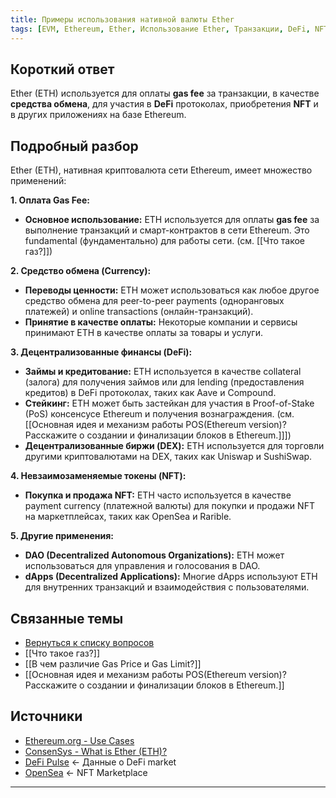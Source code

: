 ```yaml
---
title: Примеры использования нативной валюты Ether
tags: [EVM, Ethereum, Ether, Использование Ether, Транзакции, DeFi, NFT]
---
```


## Короткий ответ

Ether (ETH) используется для оплаты **gas fee** за транзакции,  в качестве **средства обмена**,  для участия в **DeFi** протоколах,  приобретения **NFT** и в других приложениях на базе Ethereum.


## Подробный разбор

Ether (ETH), нативная криптовалюта сети Ethereum, имеет множество применений:

**1. Оплата Gas Fee:**

* **Основное использование:**  ETH используется для оплаты **gas fee**  за выполнение транзакций и смарт-контрактов в сети Ethereum.  Это fundamental (фундаментально) для работы сети. (см. [[Что такое газ?]])

**2. Средство обмена (Currency):**

* **Переводы ценности:** ETH может использоваться как любое другое средство обмена для  peer-to-peer payments (одноранговых платежей)  и  online transactions (онлайн-транзакций).
* **Принятие в качестве оплаты:**  Некоторые компании и сервисы принимают ETH в качестве оплаты за товары и услуги.


**3. Децентрализованные финансы (DeFi):**

* **Займы и кредитование:** ETH используется в качестве collateral (залога)  для получения займов или  для lending (предоставления кредитов)  в DeFi протоколах, таких как Aave и Compound.
* **Стейкинг:** ETH может быть застейкан  для участия в  Proof-of-Stake (PoS)  консенсусе Ethereum и получения вознаграждения. (см. [[Основная идея и механизм работы POS(Ethereum version)? Расскажите о создании и финализации блоков в Ethereum.]]])
* **Децентрализованные биржи (DEX):**  ETH используется для торговли другими криптовалютами на DEX, таких как Uniswap и SushiSwap.


**4. Невзаимозаменяемые токены (NFT):**

* **Покупка и продажа NFT:** ETH часто используется в качестве payment currency (платежной валюты)  для покупки и продажи NFT на маркетплейсах, таких как OpenSea и Rarible.


**5. Другие применения:**

* **DAO (Decentralized Autonomous Organizations):**  ETH может использоваться для управления и голосования в DAO.
* **dApps (Decentralized Applications):** Многие dApps используют ETH для внутренних транзакций и взаимодействия с пользователями.  



## Связанные темы

* [Вернуться к списку вопросов](4.%20Список%20вопросов.md)
* [[Что такое газ?]]
* [[В чем различие Gas Price и Gas Limit?]]
* [[Основная идея и механизм работы POS(Ethereum version)? Расскажите о создании и финализации блоков в Ethereum.]]



## Источники

* [Ethereum.org - Use Cases](https://ethereum.org/en/eth/)
* [ConsenSys - What is Ether (ETH)?](https://consensys.net/ethereum/eth/)
* [DeFi Pulse](https://defipulse.com/)  <- Данные о DeFi market
* [OpenSea](https://opensea.io/) <-  NFT Marketplace



---